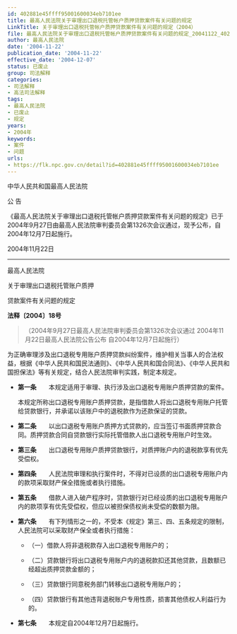 ```yaml
---
id: 402881e45ffff95001600034eb7101ee
title: 最高人民法院关于审理出口退税托管帐户质押贷款案件有关问题的规定
LinkTitle: 关于审理出口退税托管帐户质押贷款案件有关问题的规定（2004）
file: 最高人民法院关于审理出口退税托管帐户质押贷款案件有关问题的规定_20041122_402881e45ffff95001600034eb7101ee.docx
author: 最高人民法院
date: '2004-11-22'
publication_date: '2004-11-22'
effective_date: '2004-12-07'
status: 已废止
group: 司法解释
categories:
- 司法解释
- 高法司法解释
tags:
- 最高人民法院
- 已废止
- 规定
years:
- 2004年
keywords:
- 案件
- 问题
urls:
- https://flk.npc.gov.cn/detail?id=402881e45ffff95001600034eb7101ee
---
```


中华人民共和国最高人民法院

公 告

《最高人民法院关于审理出口退税托管帐户质押贷款案件有关问题的规定》已于2004年9月27日由最高人民法院审判委员会第1326次会议通过，现予公布，自2004年12月7日起施行。

2004年11月22日

---

最高人民法院

关于审理出口退税托管账户质押

贷款案件有关问题的规定

**法释〔2004〕18号**

> （2004年9月27日最高人民法院审判委员会第1326次会议通过 2004年11月22日最高人民法院公告公布 自2004年12月7日起施行）

为正确审理涉及出口退税专用账户质押贷款纠纷案件，维护相关当事人的合法权益，根据《中华人民共和国民法通则》、《中华人民共和国合同法》、《中华人民共和国担保法》等有关规定，结合人民法院审判实践，制定本规定。

- **第一条**　　本规定适用于审理、执行涉及出口退税专用账户质押贷款的案件。

  本规定所称出口退税专用账户质押贷款，是指借款人将出口退税专用账户托管给贷款银行，并承诺以该账户中的退税款作为还款保证的贷款。

- **第二条**　　以出口退税专用账户质押方式贷款的，应当签订书面质押贷款合同。质押贷款合同自贷款银行实际托管借款人出口退税专用账户时生效。

- **第三条**　　出口退税专用账户质押贷款银行，对质押账户内的退税款享有优先受偿权。

- **第四条**　　人民法院审理和执行案件时，不得对已设质的出口退税专用账户内的款项采取财产保全措施或者执行措施。

- **第五条**　　借款人进入破产程序时，贷款银行对已经设质的出口退税专用账户内的款项享有优先受偿权，但应以被担保债权尚未受偿的数额为限。

- **第六条**　　有下列情形之一的，不受本《规定》第三、四、五条规定的限制，人民法院可以采取财产保全或者执行措施：

  - （一）借款人将非退税款存入出口退税专用账户的；

  - （二）贷款银行将出口退税专用账户内的退税款扣还其他贷款，且数额已经超出质押贷款金额的；

  - （三）贷款银行同意税务部门转移出口退税专用账户的；

  - （四）贷款银行有其他违背退税账户专用性质，损害其他债权人利益行为的。

- **第七条**　　本规定自2004年12月7日起施行。
